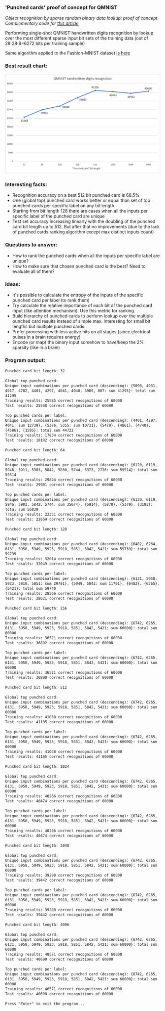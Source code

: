 ### 'Punched cards' proof of concept for QMNIST

*Object recognition by sparse random binary data lookup: proof of concept. Complementary code for [this article](https://petr-kovalev.medium.com/punched-cards-object-recognition-97523a98857b)*

Performing single-shot QMNIST handwritten digits recognition by lookup over the most different sparse input bit sets of the training data (out of 28⋅28⋅8=6272 bits per training sample)

Same algorithm applied to the Fashion-MNIST dataset [is here](https://github.com/Petr-Kovalev/punched-cards-fashion-mnist-poc)

### Best result chart:
![Preview1](./docs/images/chart.png)

### Interesting facts:
* Recognition accuracy on a best 512 bit punched card is 68.5%
* One (global top) punched card works better or equal than set of top punched cards per specific label on any bit length
* Starting from bit length 128 there are cases when all the inputs per specific label of the punched card are unique
* Test set accuracy increasing linearly with the doubling of the punched card bit length up to 512. But after that no improvements (due to the lack of punched cards ranking algorithm except max distinct inputs count)

### Questions to answer:
* How to rank the punched cards when all the inputs per specific label are unique?
* How to make sure that chosen punched card is the best? Need to evaluate all of them?

### Ideas:
* It's possible to calculate the entropy of the inputs of the specific punched card per label (to rank them)
* Try calculate the relative importance of each bit of the punched card input (like attention mechanism). Use this metric for ranking.
* Build hierarchy of punched cards to perform lookup over the multiple punched card results instead of simple max. Interesting for small bit lengths but multiple punched cards.
* Prefer processing with less active bits on all stages (since electrical pulses in a brain requires energy)
* Encode (or map) the binary input somehow to have/keep the 2% sparsity (like in a brain)

### Program output:
```
Punched card bit length: 32

Global top punched card:
Unique input combinations per punched card (descending): {5090, 4931, 4917, 4782, 4401, 4297, 4041, 4040, 3989, 807: sum 41295}: total sum 41295
Training results: 25585 correct recognitions of 60000
Test results: 25568 correct recognitions of 60000

Top punched cards per label:
Unique input combinations per punched card (descending): {4401, 4297, 4041: sum 12739}, {5376, 5355: sum 10731}, {5470}, {4861}, {4740}, {4586}, {1595}: total sum 44722
Training results: 17834 correct recognitions of 60000
Test results: 18182 correct recognitions of 60000

Punched card bit length: 64

Global top punched card:
Unique input combinations per punched card (descending): {6120, 6119, 5946, 5911, 5903, 5842, 5830, 5744, 5373, 2726: sum 55514}: total sum 55514
Training results: 29824 correct recognitions of 60000
Test results: 29901 correct recognitions of 60000

Top punched cards per label:
Unique input combinations per punched card (descending): {6120, 6119, 5946, 5903, 5842, 5744: sum 35674}, {5914}, {5870}, {5379}, {3193}: total sum 56030
Training results: 22331 correct recognitions of 60000
Test results: 22669 correct recognitions of 60000

Punched card bit length: 128

Global top punched card:
Unique input combinations per punched card (descending): {6482, 6264, 6131, 5958, 5949, 5923, 5918, 5851, 5842, 5421: sum 59739}: total sum 59739
Training results: 32014 correct recognitions of 60000
Test results: 32049 correct recognitions of 60000

Top punched cards per label:
Unique input combinations per punched card (descending): {6131, 5958, 5923, 5918, 5851: sum 29781}, {5949, 5842: sum 11791}, {6482}, {6265}, {5421}: total sum 59740
Training results: 28366 correct recognitions of 60000
Test results: 28621 correct recognitions of 60000

Punched card bit length: 256

Global top punched card:
Unique input combinations per punched card (descending): {6742, 6265, 6131, 5958, 5949, 5923, 5918, 5851, 5842, 5421: sum 60000}: total sum 60000
Training results: 36521 correct recognitions of 60000
Test results: 36892 correct recognitions of 60000

Top punched cards per label:
Unique input combinations per punched card (descending): {6742, 6265, 6131, 5958, 5949, 5923, 5918, 5851, 5842, 5421: sum 60000}: total sum 60000
Training results: 36521 correct recognitions of 60000
Test results: 36890 correct recognitions of 60000

Punched card bit length: 512

Global top punched card:
Unique input combinations per punched card (descending): {6742, 6265, 6131, 5958, 5949, 5923, 5918, 5851, 5842, 5421: sum 60000}: total sum 60000
Training results: 41038 correct recognitions of 60000
Test results: 41105 correct recognitions of 60000

Top punched cards per label:
Unique input combinations per punched card (descending): {6742, 6265, 6131, 5958, 5949, 5923, 5918, 5851, 5842, 5421: sum 60000}: total sum 60000
Training results: 41038 correct recognitions of 60000
Test results: 41105 correct recognitions of 60000

Punched card bit length: 1024

Global top punched card:
Unique input combinations per punched card (descending): {6742, 6265, 6131, 5958, 5949, 5923, 5918, 5851, 5842, 5421: sum 60000}: total sum 60000
Training results: 40266 correct recognitions of 60000
Test results: 40474 correct recognitions of 60000

Top punched cards per label:
Unique input combinations per punched card (descending): {6742, 6265, 6131, 5958, 5949, 5923, 5918, 5851, 5842, 5421: sum 60000}: total sum 60000
Training results: 40266 correct recognitions of 60000
Test results: 40474 correct recognitions of 60000

Punched card bit length: 2048

Global top punched card:
Unique input combinations per punched card (descending): {6742, 6265, 6131, 5958, 5949, 5923, 5918, 5851, 5842, 5421: sum 60000}: total sum 60000
Training results: 39288 correct recognitions of 60000
Test results: 39442 correct recognitions of 60000

Top punched cards per label:
Unique input combinations per punched card (descending): {6742, 6265, 6131, 5958, 5949, 5923, 5918, 5851, 5842, 5421: sum 60000}: total sum 60000
Training results: 39288 correct recognitions of 60000
Test results: 39442 correct recognitions of 60000

Punched card bit length: 4096

Global top punched card:
Unique input combinations per punched card (descending): {6742, 6265, 6131, 5958, 5949, 5923, 5918, 5851, 5842, 5421: sum 60000}: total sum 60000
Training results: 40571 correct recognitions of 60000
Test results: 40690 correct recognitions of 60000

Top punched cards per label:
Unique input combinations per punched card (descending): {6742, 6265, 6131, 5958, 5949, 5923, 5918, 5851, 5842, 5421: sum 60000}: total sum 60000
Training results: 40571 correct recognitions of 60000
Test results: 40690 correct recognitions of 60000

Press "Enter" to exit the program...
```
